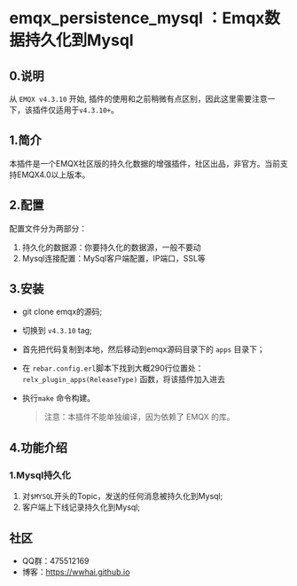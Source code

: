 # emqx_persistence_mysql ：Emqx数据持久化到Mysql
## 0.说明
从 `EMQX v4.3.10` 开始, 插件的使用和之前稍微有点区别，因此这里需要注意一下，该插件仅适用于`v4.3.10+`。

## 1.简介
本插件是一个EMQX社区版的持久化数据的增强插件，社区出品，非官方。当前支持EMQX4.0以上版本。

## 2.配置
配置文件分为两部分：
1. 持久化的数据源：你要持久化的数据源，一般不要动
2. Mysql连接配置：MySql客户端配置，IP端口，SSL等
## 3.安装
- git clone emqx的源码;
- 切换到 `v4.3.10` tag;
- 首先把代码复制到本地，然后移动到emqx源码目录下的 `apps` 目录下；
- 在 `rebar.config.erl`脚本下找到大概290行位置处：`relx_plugin_apps(ReleaseType)` 函数，将该插件加入进去
- 执行`make` 命令构建。

    > 注意：本插件不能单独编译，因为依赖了 EMQX 的库。

## 4.功能介绍
### 1.Mysql持久化
1. 对`$MYSQL`开头的Topic，发送的任何消息被持久化到Mysql;
2. 客户端上下线记录持久化到Mysql;

## 社区
- QQ群：475512169
- 博客：https://wwhai.github.io